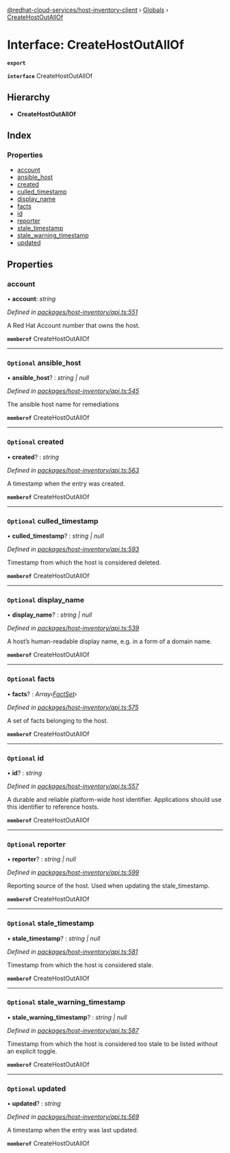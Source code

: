 [@redhat-cloud-services/host-inventory-client](../README.md) › [Globals](../globals.md) › [CreateHostOutAllOf](createhostoutallof.md)

# Interface: CreateHostOutAllOf

**`export`** 

**`interface`** CreateHostOutAllOf

## Hierarchy

* **CreateHostOutAllOf**

## Index

### Properties

* [account](createhostoutallof.md#account)
* [ansible_host](createhostoutallof.md#optional-ansible_host)
* [created](createhostoutallof.md#optional-created)
* [culled_timestamp](createhostoutallof.md#optional-culled_timestamp)
* [display_name](createhostoutallof.md#optional-display_name)
* [facts](createhostoutallof.md#optional-facts)
* [id](createhostoutallof.md#optional-id)
* [reporter](createhostoutallof.md#optional-reporter)
* [stale_timestamp](createhostoutallof.md#optional-stale_timestamp)
* [stale_warning_timestamp](createhostoutallof.md#optional-stale_warning_timestamp)
* [updated](createhostoutallof.md#optional-updated)

## Properties

###  account

• **account**: *string*

*Defined in [packages/host-inventory/api.ts:551](https://github.com/fhlavac/javascript-clients/blob/master/packages/host-inventory/api.ts#L551)*

A Red Hat Account number that owns the host.

**`memberof`** CreateHostOutAllOf

___

### `Optional` ansible_host

• **ansible_host**? : *string | null*

*Defined in [packages/host-inventory/api.ts:545](https://github.com/fhlavac/javascript-clients/blob/master/packages/host-inventory/api.ts#L545)*

The ansible host name for remediations

**`memberof`** CreateHostOutAllOf

___

### `Optional` created

• **created**? : *string*

*Defined in [packages/host-inventory/api.ts:563](https://github.com/fhlavac/javascript-clients/blob/master/packages/host-inventory/api.ts#L563)*

A timestamp when the entry was created.

**`memberof`** CreateHostOutAllOf

___

### `Optional` culled_timestamp

• **culled_timestamp**? : *string | null*

*Defined in [packages/host-inventory/api.ts:593](https://github.com/fhlavac/javascript-clients/blob/master/packages/host-inventory/api.ts#L593)*

Timestamp from which the host is considered deleted.

**`memberof`** CreateHostOutAllOf

___

### `Optional` display_name

• **display_name**? : *string | null*

*Defined in [packages/host-inventory/api.ts:539](https://github.com/fhlavac/javascript-clients/blob/master/packages/host-inventory/api.ts#L539)*

A host’s human-readable display name, e.g. in a form of a domain name.

**`memberof`** CreateHostOutAllOf

___

### `Optional` facts

• **facts**? : *Array‹[FactSet](factset.md)›*

*Defined in [packages/host-inventory/api.ts:575](https://github.com/fhlavac/javascript-clients/blob/master/packages/host-inventory/api.ts#L575)*

A set of facts belonging to the host.

**`memberof`** CreateHostOutAllOf

___

### `Optional` id

• **id**? : *string*

*Defined in [packages/host-inventory/api.ts:557](https://github.com/fhlavac/javascript-clients/blob/master/packages/host-inventory/api.ts#L557)*

A durable and reliable platform-wide host identifier. Applications should use this identifier to reference hosts.

**`memberof`** CreateHostOutAllOf

___

### `Optional` reporter

• **reporter**? : *string | null*

*Defined in [packages/host-inventory/api.ts:599](https://github.com/fhlavac/javascript-clients/blob/master/packages/host-inventory/api.ts#L599)*

Reporting source of the host. Used when updating the stale_timestamp.

**`memberof`** CreateHostOutAllOf

___

### `Optional` stale_timestamp

• **stale_timestamp**? : *string | null*

*Defined in [packages/host-inventory/api.ts:581](https://github.com/fhlavac/javascript-clients/blob/master/packages/host-inventory/api.ts#L581)*

Timestamp from which the host is considered stale.

**`memberof`** CreateHostOutAllOf

___

### `Optional` stale_warning_timestamp

• **stale_warning_timestamp**? : *string | null*

*Defined in [packages/host-inventory/api.ts:587](https://github.com/fhlavac/javascript-clients/blob/master/packages/host-inventory/api.ts#L587)*

Timestamp from which the host is considered too stale to be listed without an explicit toggle.

**`memberof`** CreateHostOutAllOf

___

### `Optional` updated

• **updated**? : *string*

*Defined in [packages/host-inventory/api.ts:569](https://github.com/fhlavac/javascript-clients/blob/master/packages/host-inventory/api.ts#L569)*

A timestamp when the entry was last updated.

**`memberof`** CreateHostOutAllOf
